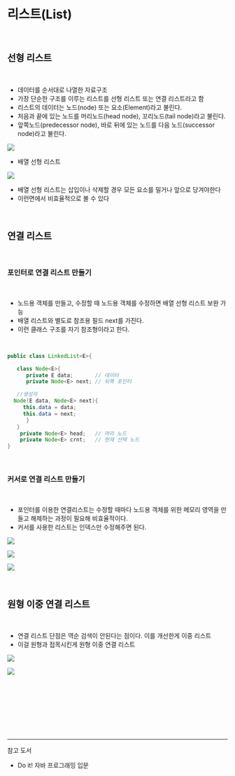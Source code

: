 # 리스트(List)


<br/>

## 선형 리스트

<br/>


- 데이터를 순서대로 나열한 자료구조
- 가장 단순한 구조를 이루는 리스트를 선형 리스트 또는 연결 리스트라고 함
- 리스트의 데이터는 노드(node) 또는 요소(Element)라고 불린다.
- 처음과 끝에 있는 노드를 머리노드(head node), 꼬리노드(tail node)라고 불린다.
- 앞쪽노드(predecessor node), 바로 뒤에 있는 노드를 다음 노드(successor node)라고 불린다.



![](https://images.velog.io/images/cham/post/953ee25c-eda3-45d2-8ec1-1c3f8e576487/image.png)



- 배열 선형 리스트 



![](https://images.velog.io/images/cham/post/eb9ea3d3-ed8d-424d-89fe-16f988f01f28/image.png)


- 배열 선형 리스트는 삽입이나 삭제할 경우 모든 요소를 밀거나 앞으로 당겨야한다
- 이런면에서 비효율적으로 볼 수 있다


<br/>

## 연결 리스트

  
<br/>

###  포인터로 연결 리스트 만들기

<br/>


  - 노드용 객체를 만들고, 수정할 때 노드용 객체를 수정하면 배열 선형 리스트 보완 가능
  - 배열 리스트와 별도로 참조용 필드 next를 가진다.
  - 이런 클래스 구조를 자기 참조형이라고 한다.



<br/>

```java
public class LinkedList<E>{

   class Node<E>{
      private E data;		// 데이터
      private Node<E> next;	// 뒤쪽 포인터

   //생성자
  Node(E data, Node<E> next){
     this.data = data;
     this.data = next;
      }
   }
    private Node<E> head;	// 머리 노드
    private Node<E> crnt;	// 현재 선택 노드
} 


```


<br/>

###  커서로 연결 리스트 만들기


<br/>

- 포인터를 이용한 연결리스트는 수정할 때마다 노드용 객체를 위한 메모리 영역을 만들고 해제하는 과정이 필요해 비효율적이다.
- 커서를 사용한 리스트는 인덱스만 수정해주면 된다.


![](https://images.velog.io/images/cham/post/6f7d62d9-cfbf-42c9-8371-e34af9228c72/image.png)


![](https://images.velog.io/images/cham/post/c8e76b54-6f08-4911-9061-170e6b1d2d6e/image.png)

![](https://images.velog.io/images/cham/post/f1f2ce72-899c-437a-8354-7c4dcbcf6611/image.png)



<br/>





##  원형 이중 연결 리스트

  
<br/>

- 연결 리스트 단점은 역순 검색이 안된다는 점이다. 이를 개선한게 이중 리스트
- 이걸 원형과 접목시킨게 원형 이중 연결 리스트


![](https://images.velog.io/images/cham/post/5333ddfb-dde7-48a7-aa51-e22455ec734f/image.png)

![](https://images.velog.io/images/cham/post/38ac8a8a-e75b-48e2-87d0-4f9a81358d24/image.png)



<br/><br/><br/><br/><br/><br/><br/>

---
참고 도서
- Do it! 자바 프로그래밍 입문